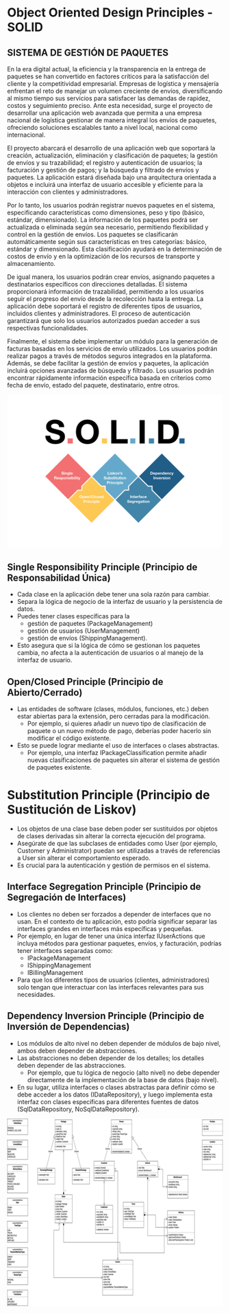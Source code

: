 # Object Oriented Design Principles - SOLID
## SISTEMA DE GESTIÓN DE PAQUETES
<p>
En la era digital actual, la eficiencia y la transparencia en la entrega de paquetes se han convertido en factores críticos para la satisfacción del cliente y la competitividad empresarial. Empresas de logística y mensajería enfrentan el reto de manejar un volumen creciente de envíos, diversificando al mismo tiempo sus servicios para satisfacer las demandas de rapidez, costos y seguimiento preciso. Ante esta necesidad, surge el proyecto de desarrollar una aplicación web avanzada que permita a una empresa nacional de logística gestionar de manera integral los envíos de paquetes, ofreciendo soluciones escalables tanto a nivel local, nacional como internacional.
</p>
<p>
El proyecto abarcará el desarrollo de una aplicación web que soportará la creación, actualización, eliminación y clasificación de paquetes; la gestión de envíos y su trazabilidad; el registro y autenticación de usuarios; la facturación y gestión de pagos; y la búsqueda y filtrado de envíos y paquetes. La aplicación estará diseñada bajo una arquitectura orientada a objetos e incluirá una interfaz de usuario accesible y eficiente para la interacción con clientes y administradores.
</p>
<p>
Por lo tanto, los usuarios podrán registrar nuevos paquetes en el sistema, especificando características como dimensiones, peso y tipo (básico, estándar, dimensionado). La información de los paquetes podrá ser actualizada o eliminada según sea necesario, permitiendo flexibilidad y control en la gestión de envíos. Los paquetes se clasificarán automáticamente según sus características en tres categorías: básico, estándar y dimensionado. Esta clasificación ayudará en la determinación de costos de envío y en la optimización de los recursos de transporte y almacenamiento.
</p>
<p>
De igual manera, los usuarios podrán crear envíos, asignando paquetes a destinatarios específicos con direcciones detalladas. El sistema proporcionará información de trazabilidad, permitiendo a los usuarios seguir el progreso del envío desde la recolección hasta la entrega. La aplicación debe soportará el registro de diferentes tipos de usuarios, incluidos clientes y administradores. El proceso de autenticación garantizará que solo los usuarios autorizados puedan acceder a sus respectivas funcionalidades.
</p>
<p>
Finalmente, el sistema debe implementar un módulo para la generación de facturas basadas en los servicios de envío utilizados. Los usuarios podrán realizar pagos a través de métodos seguros integrados en la plataforma. Además, se debe facilitar la gestión de envíos y paquetes, la aplicación incluirá opciones avanzadas de búsqueda y filtrado. Los usuarios podrán encontrar rápidamente información específica basada en criterios como fecha de envío, estado del paquete, destinatario, entre otros.
</p>

![img.png](img.png)

## Single Responsibility Principle (Principio de Responsabilidad Única)
- Cada clase en la aplicación debe tener una sola razón para cambiar.
- Separa la lógica de negocio de la interfaz de usuario y la persistencia de datos.
- Puedes tener clases específicas para la
  - gestión de paquetes (PackageManagement)
  - gestión de usuarios (UserManagement)
  - gestión de envíos (ShippingManagement).
- Esto asegura que si la lógica de cómo se gestionan los paquetes cambia, no afecta a la autenticación de usuarios o al manejo de la interfaz de usuario.

## Open/Closed Principle (Principio de Abierto/Cerrado)

- Las entidades de software (clases, módulos, funciones, etc.) deben estar abiertas para la extensión, pero cerradas para la modificación.
  - Por ejemplo, si quieres añadir un nuevo tipo de clasificación de paquete o un nuevo método de pago, deberías poder hacerlo sin modificar el código existente.
- Esto se puede lograr mediante el uso de interfaces o clases abstractas.
  - Por ejemplo, una interfaz IPackageClassification permite añadir nuevas clasificaciones de paquetes sin alterar el sistema de gestión de paquetes existente.

# Substitution Principle (Principio de Sustitución de Liskov)

- Los objetos de una clase base deben poder ser sustituidos por objetos de clases derivadas sin alterar la correcta ejecución del programa.
- Asegúrate de que las subclases de entidades como User (por ejemplo, Customer y Administrator) puedan ser utilizadas a través de referencias a User sin alterar el comportamiento esperado.
- Es crucial para la autenticación y gestión de permisos en el sistema.

## Interface Segregation Principle (Principio de Segregación de Interfaces)

- Los clientes no deben ser forzados a depender de interfaces que no usan. En el contexto de tu aplicación, esto podría significar separar las interfaces grandes en interfaces más específicas y pequeñas.
- Por ejemplo, en lugar de tener una única interfaz IUserActions que incluya métodos para gestionar paquetes, envíos, y facturación, podrías tener interfaces separadas como:
  - IPackageManagement
  - IShippingManagement
  - IBillingManagement
- Para que los diferentes tipos de usuarios (clientes, administradores) solo tengan que interactuar con las interfaces relevantes para sus necesidades.

## Dependency Inversion Principle (Principio de Inversión de Dependencias)

- Los módulos de alto nivel no deben depender de módulos de bajo nivel, ambos deben depender de abstracciones.
- Las abstracciones no deben depender de los detalles; los detalles deben depender de las abstracciones.
  - Por ejemplo, que tu lógica de negocio (alto nivel) no debe depender directamente de la implementación de la base de datos (bajo nivel).
- En su lugar, utiliza interfaces o clases abstractas para definir cómo se debe acceder a los datos (IDataRepository), y luego implementa esta interfaz con clases específicas para diferentes fuentes de datos (SqlDataRepository, NoSqlDataRepository).


![img_1.png](img_1.png)




